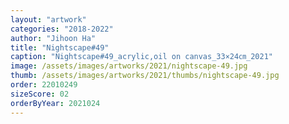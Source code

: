 ```yaml
---
layout: "artwork"
categories: "2018-2022"
author: "Jihoon Ha"
title: "Nightscape#49"
caption: "Nightscape#49_acrylic,oil on canvas_33×24㎝_2021"
image: /assets/images/artworks/2021/nightscape-49.jpg
thumb: /assets/images/artworks/2021/thumbs/nightscape-49.jpg
order: 22010249
sizeScore: 02
orderByYear: 2021024
---
```

